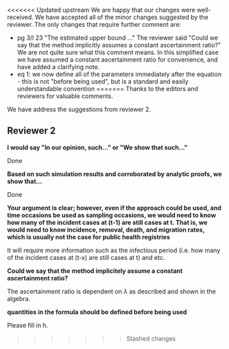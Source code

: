 <<<<<<< Updated upstream
We are happy that our changes were well-received. We have accepted all of the minor changes suggested by the reviewer. The only changes that require further comment are:


* pg 3/l 23 "The estimated upper bound ..." The reviewer said "Could we say that the method implicitly assumes a constant ascertainment ratio?" We are not quite sure what this comment means. In this simplified case we have assumed a constant ascertainment ratio for convenience, and have added a clarifying note.
* eq 1: we now define all of the parameters immediately after the equation - this is not "before being used", but is a standard and easily understandable convention
=======
Thanks to the editors and reviewers for valuable comments.

We have address the suggestions from reviewer 2.



## Reviewer 2

**I would say "In our opinion, such..." or "We show that such..."**

Done

**Based on such simulation results and corroborated by analytic proofs, we show that...**

Done

**Your argument is clear; however, even if the approach could be used, and time occasions be used as sampling occasions, we would need to know how many of the incident cases at (t-1) are still cases at t. That is, we would need to know incidence, removal, death, and migration rates, which is usually not the case for public health registries**

It will require more information such as the infectious period (i.e. how many of the incident cases at (t-x) are still cases at t) and etc. 

**Could we say that the method implicitely assume a constant ascertainment ratio?**

The ascertainment ratio is dependent on $\lambda$ as described and shown in the algebra.

**quantities in the formula should be defined before being used**

Please fill in h. 

>>>>>>> Stashed changes
